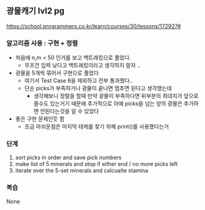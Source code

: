## 광물캐기 lvl2 pg
https://school.programmers.co.kr/learn/courses/30/lessons/172927#

### 알고리즘 사용 : 구현 + 정렬
- 처음에 n,m < 50 인거를 보고 백트래킹으로 풀었다.
    - 무조건 입력 낮다고 백트래킹이라고 생각하지 말자 ..
- 광물을 5개씩 묶어서 구현으로 풀었다
    - 여기서 Test Case 8을 제외하고 전부 통과했다..
    - 단순 picks가 부족하거나 광물이 끝나면 멈추면 된다고 생각했는데
        - 생각해보니 정렬을 할때 만약 광물이 부족하다면 뒤부분의 최대치가 앞으로 올수도 있는거기 때문에 추가적으로 아예 picks을 넘는 양의 광물은 추가하면 안된다는것을 알 수 있었다
- 좋은 구현 문제인듯 함
    - 조금 아쉬운점은 마지막 테케를 찾기 위해 print()를 사용했다는거


### 단계
1. sort picks in order and save pick numbers
2. make list of 5 minerals and stop if either end / no more picks left
3. iterate over the 5-set minerals and calcualte stamina



### 복습
None